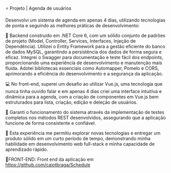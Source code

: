 ⭐ Projeto | Agenda de usuários

Desenvolvi um sistema de agenda em apenas 4 dias, utilizando tecnologias de ponta e seguindo as melhores práticas de desenvolvimento:

🔷 Backend construído em .NET Core 6, com um sólido conjunto de padrões de projeto (Model, Controller, Services, Interfaces, Injeção de Dependência).
Utilizei o Entity Framework para a gestão eficiente do banco de dados MySQL, garantindo a persistência dos dados de forma segura e eficaz.
Integrei o Swagger para documentação e teste fácil dos endpoints, proporcionando uma experiência de desenvolvimento e manutenção mais fluida. Adotei bibliotecas essenciais como Automapper, Pomelo e CORS, aprimorando a eficiência do desenvolvimento e a segurança da aplicação.

💻 No front-end, superei um desafio ao utilizar Vue.js, uma tecnologia que nunca tinha ouvido falar e em apenas 4 dias criei uma interface intuitiva e dinâmica para a agenda, com a criação de componentes em Vue.js bem estruturados para lista, criação, edição e deleção de usuários.

🧪 Garanti o funcionamento do sistema através da implementação de testes completos nos métodos REST desenvolvidos, assegurando que a aplicação funcione de forma consistente e confiável.

👥 Esta experiência me permitiu explorar novas tecnologias e entregar um produto sólido em um curto período de tempo, demonstrando minha habilidade em desenvolvimento web full-stack e minha capacidade de aprendizado rápido.

🚨FRONT-END: Front end da aplicação em https://github.com/caiotbraga/Schedule

